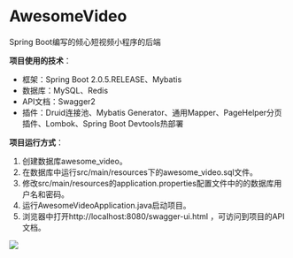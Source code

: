 # AwesomeVideo
Spring Boot编写的倾心短视频小程序的后端

**项目使用的技术**：

- 框架：Spring Boot 2.0.5.RELEASE、Mybatis
- 数据库：MySQL、Redis
- API文档：Swagger2
- 插件：Druid连接池、Mybatis Generator、通用Mapper、PageHelper分页插件、Lombok、Spring Boot Devtools热部署

**项目运行方式**：

1. 创建数据库awesome_video。
2. 在数据库中运行src/main/resources下的awesome_video.sql文件。
3. 修改src/main/resources的application.properties配置文件中的的数据库用户名和密码。
4. 运行AwesomeVideoApplication.java启动项目。
5. 浏览器中打开http://localhost:8080/swagger-ui.html ，可访问到项目的API文档。

<img src="https://raw.githubusercontent.com/lkmc2/AwesomeVideo/master/picture/swagger2%E6%88%AA%E5%9B%BE.png"/>
